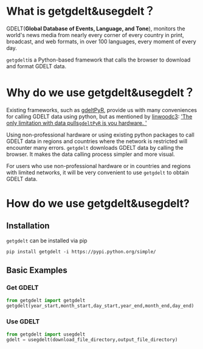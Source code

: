 # What is getgdelt&usegdelt？

GDELT(**Global Database of Events, Language, and Tone**), monitors the world's news media from nearly every corner of every country in print, broadcast, and web formats, in over 100 languages, every moment of every day.

``getgdelt``is a Python-based framework that calls the browser to download and format GDELT data.

# Why do we use getgdelt&usegdelt？

Existing frameworks, such as [gdeltPyR](https://github.com/linwoodc3/gdeltPyR), provide us with many conveniences for calling GDELT data using python, but as mentioned by [linwoodc3](https://github.com/linwoodc3): ['The only limitation with data pulls``gdeltPyR`` is you hardware. '](https://pypi.org/project/gdelt/) 

Using non-professional hardware or using existing python packages to call GDELT data in regions and countries where the network is restricted will encounter many errors. ``getgdelt``  downloads GDELT data by calling the browser. It makes the data calling process simpler and more visual. 

For users who use non-professional hardware or in countries and regions with limited networks, it will be very convenient to use ``getgdelt`` to obtain GDELT data.

# How do we use getgdelt&usegdelt?

## Installation

`getgdelt` can be installed via pip

```
pip install getgdelt -i https://pypi.python.org/simple/
```

## Basic Examples

### Get GDELT

```python
from getgdelt import getgdelt
getgdelt(year_start,month_start,day_start,year_end,month_end,day_end)
```

### Use GDELT

```python
from getgdelt import usegdelt
gdelt = usegdelt(download_file_directory,output_file_directory)
```

